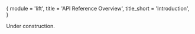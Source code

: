 {
  module = 'lift',
  title = 'API Reference Overview',
  title_short = 'Introduction',
}

Under construction.
